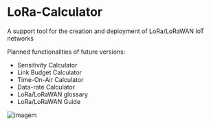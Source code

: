# LoRa-Calculator
A support tool for the creation and deployment of LoRa/LoRaWAN IoT networks

Planned functionalities of future versions:
- Sensitivity Calculator
- Link Budget Calculator 
- Time-On-Air Calculator
- Data-rate Calculator
- LoRa/LoRaWAN glossary
- LoRa/LoRaWAN Guide

![imagem](https://user-images.githubusercontent.com/93350310/140385935-f24229b5-1d81-41f2-b4cc-14ed8c3a6154.png)
